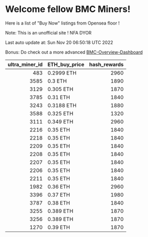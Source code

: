 # Welcome fellow BMC Miners!
Here is a list of "Buy Now" listings from Opensea floor !

Note: This is an unofficial site ! NFA DYOR

Last auto update at: Sun Nov 20 06:50:18 UTC 2022

Bonus: Do check out a more advanced [BMC-Overview-Dashboard](https://dune.com/defifunk/BMC-Overview-Dashboard)


|   ultra_miner_id | ETH_buy_price   |   hash_rewards |
|-----------------:|:----------------|---------------:|
|              483 | 0.2999 ETH      |           2960 |
|             3585 | 0.3 ETH         |           1890 |
|             3129 | 0.305 ETH       |           1870 |
|             3785 | 0.31 ETH        |           1840 |
|             3243 | 0.3188 ETH      |           1880 |
|             3588 | 0.325 ETH       |           1320 |
|             3111 | 0.349 ETH       |           2960 |
|             2216 | 0.35 ETH        |           1840 |
|             2218 | 0.35 ETH        |           1840 |
|             2209 | 0.35 ETH        |           1840 |
|             2208 | 0.35 ETH        |           1840 |
|             2207 | 0.35 ETH        |           1840 |
|             2206 | 0.35 ETH        |           1840 |
|             2211 | 0.35 ETH        |           1840 |
|             1982 | 0.36 ETH        |           2960 |
|             3396 | 0.37 ETH        |           1980 |
|             3787 | 0.38 ETH        |           1840 |
|             3255 | 0.389 ETH       |           1870 |
|             3256 | 0.389 ETH       |           1870 |
|             1270 | 0.39 ETH        |           1870 |